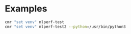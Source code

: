 # Examples

```bash
cmr "set venv" mlperf-test
cmr "set venv" mlperf-test2 --python=/usr/bin/python3
```
